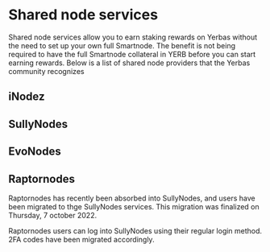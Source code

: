 # Shared node services

Shared node services allow you to earn staking rewards on Yerbas without the need to set up your own full Smartnode. The benefit is not being required to have the full Smartnode collateral in YERB before you can start earning rewards.
Below is a list of shared node providers that the Yerbas community recognizes

## iNodez

## SullyNodes

## EvoNodes

## Raptornodes

Raptornodes has recently been absorbed into SullyNodes, and users have been migrated to thge SullyNodes services. This migration was finalized on Thursday, 7 october 2022.

Raptornodes users can log into SullyNodes using their regular login method. 2FA codes have been migrated accordingly.
